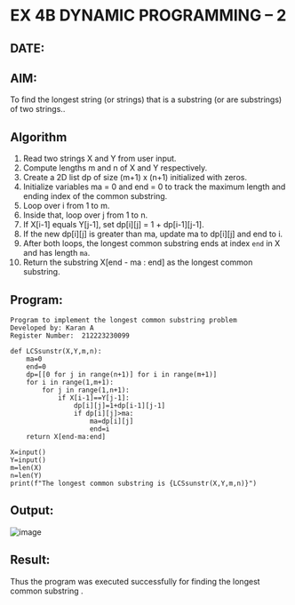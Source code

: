 # EX 4B DYNAMIC PROGRAMMING – 2
## DATE:
## AIM:
To find the longest string (or strings) that is a substring (or are substrings) of two strings..

## Algorithm

1. Read two strings X and Y from user input.
2. Compute lengths m and n of X and Y respectively.
3. Create a 2D list dp of size (m+1) x (n+1) initialized with zeros.
4. Initialize variables ma = 0 and end = 0 to track the maximum length and ending index of the common substring.
5. Loop over i from 1 to m.
6. Inside that, loop over j from 1 to n.
7. If X\[i-1] equals Y\[j-1], set dp\[i]\[j] = 1 + dp\[i-1]\[j-1].
8. If the new dp\[i]\[j] is greater than ma, update ma to dp\[i]\[j] and end to i.
9. After both loops, the longest common substring ends at index `end` in X and has length `ma`.
10. Return the substring X\[end - ma : end] as the longest common substring.

## Program:
```
Program to implement the longest common substring problem
Developed by: Karan A
Register Number:  212223230099
```
```PY
def LCSsunstr(X,Y,m,n):
    ma=0
    end=0
    dp=[[0 for j in range(n+1)] for i in range(m+1)]
    for i in range(1,m+1):
        for j in range(1,n+1):
            if X[i-1]==Y[j-1]:
                dp[i][j]=1+dp[i-1][j-1]
                if dp[i][j]>ma:
                    ma=dp[i][j]
                    end=i
    return X[end-ma:end]
        
X=input()
Y=input()
m=len(X)
n=len(Y)
print(f"The longest common substring is {LCSsunstr(X,Y,m,n)}")
```
## Output:

![image](https://github.com/user-attachments/assets/92d913ca-135b-4744-aabc-4bc30c28f82c)



## Result:
Thus the program was executed successfully for finding the longest common substring .
